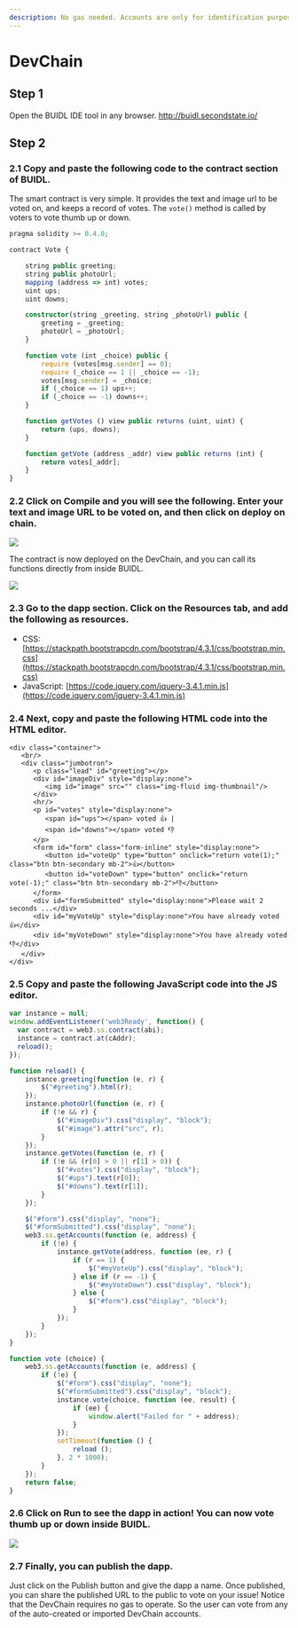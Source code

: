 ```yaml
---
description: No gas needed. Accounts are only for identification purposes.
---
```


# DevChain

## **Step 1** 

Open the BUIDL IDE tool in any browser. http://buidl.secondstate.io/

## **Step 2** 

### 2.1 Copy and paste the following code to the contract section of BUIDL.

The smart contract is very simple. It provides the text and image url to be voted on, and keeps a record of votes. The `vote()` method is called by voters to vote thumb up or down. 

```typescript
pragma solidity >= 0.4.0;

contract Vote {

    string public greeting;
    string public photoUrl;
    mapping (address => int) votes;
    uint ups;
    uint downs;

    constructor(string _greeting, string _photoUrl) public {
        greeting = _greeting;
        photoUrl = _photoUrl;
    }

    function vote (int _choice) public {
        require (votes[msg.sender] == 0);
        require (_choice == 1 || _choice == -1);
        votes[msg.sender] = _choice;
        if (_choice == 1) ups++;
        if (_choice == -1) downs++;
    }

    function getVotes () view public returns (uint, uint) {
        return (ups, downs);
    }

    function getVote (address _addr) view public returns (int) {
        return votes[_addr];
    }
}
```

### 2.2 Click on Compile and you will see the following. Enter your text and image URL to be voted on, and then click on deploy on chain.

![](../../.gitbook/assets/screen-shot-2019-09-30-at-9.43.45-am.png)

The contract is now deployed on the DevChain, and you can call its functions directly from inside BUIDL.

![](../../.gitbook/assets/screen-shot-2019-09-30-at-9.44.42-am.png)

### 2.3 Go to the dapp section. Click on the Resources tab, and add the following as resources.

* CSS: [https://stackpath.bootstrapcdn.com/bootstrap/4.3.1/css/bootstrap.min.css](https://stackpath.bootstrapcdn.com/bootstrap/4.3.1/css/bootstrap.min.css)
* JavaScript: [https://code.jquery.com/jquery-3.4.1.min.js](https://code.jquery.com/jquery-3.4.1.min.js)

### 2.4 Next, copy and paste the following HTML code into the HTML editor.

```markup
<div class="container">
   <br/>
   <div class="jumbotron">
      <p class="lead" id="greeting"></p>
      <div id="imageDiv" style="display:none">
         <img id="image" src="" class="img-fluid img-thumbnail"/>
      </div>
      <hr/>
      <p id="votes" style="display:none">
         <span id="ups"></span> voted 👍 |
         <span id="downs"></span> voted 👎
      </p>
      <form id="form" class="form-inline" style="display:none">
         <button id="voteUp" type="button" onclick="return vote(1);" class="btn btn-secondary mb-2">👍</button>
         <button id="voteDown" type="button" onclick="return vote(-1);" class="btn btn-secondary mb-2">👎</button>
      </form>
      <div id="formSubmitted" style="display:none">Please wait 2 seconds ...</div>
      <div id="myVoteUp" style="display:none">You have already voted 👍</div>
      <div id="myVoteDown" style="display:none">You have already voted 👎</div>
   </div>
</div>
```

### 2.5 Copy and paste the following JavaScript code into the JS editor.

```javascript
var instance = null;
window.addEventListener('web3Ready', function() {
  var contract = web3.ss.contract(abi);
  instance = contract.at(cAddr);
  reload();
});

function reload() {
    instance.greeting(function (e, r) {
        $("#greeting").html(r);
    });
    instance.photoUrl(function (e, r) {
        if (!e && r) {
            $("#imageDiv").css("display", "block");
            $("#image").attr("src", r);
        }
    });
    instance.getVotes(function (e, r) {
        if (!e && (r[0] > 0 || r[1] > 0)) {
            $("#votes").css("display", "block");
            $("#ups").text(r[0]);
            $("#downs").text(r[1]);
        }
    });

    $("#form").css("display", "none");
    $("#formSubmitted").css("display", "none");
    web3.ss.getAccounts(function (e, address) {
        if (!e) {
            instance.getVote(address, function (ee, r) {
                if (r == 1) {
                    $("#myVoteUp").css("display", "block");
                } else if (r == -1) {
                    $("#myVoteDown").css("display", "block");
                } else {
                    $("#form").css("display", "block");
                }
            });
        }
    });
}

function vote (choice) {
    web3.ss.getAccounts(function (e, address) {
        if (!e) {
            $("#form").css("display", "none");
            $("#formSubmitted").css("display", "block");
            instance.vote(choice, function (ee, result) {
                if (ee) {
                    window.alert("Failed for " + address);
                }
            });
            setTimeout(function () {
                reload ();
            }, 2 * 1000);
        }
    });
    return false;
}
```

### 2.6 Click on Run to see the dapp in action! You can now vote thumb up or down inside BUIDL.

![](../../.gitbook/assets/screen-shot-2019-09-30-at-9.46.17-am.png)

### 2.7 Finally, you can publish the dapp. 

Just click on the Publish button and give the dapp a name. Once published, you can share the published URL to the public to vote on your issue! Notice that the DevChain requires no gas to operate. So the user can vote from any of the auto-created or imported DevChain accounts.




